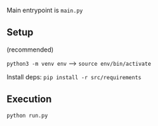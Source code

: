 Main entrypoint is `main.py`

## Setup

(recommended)

`python3 -m venv env` --> `source env/bin/activate`

Install deps: `pip install -r src/requirements`

## Execution

`python run.py`

